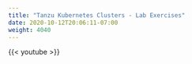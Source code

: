 ```yaml
---
title: "Tanzu Kubernetes Clusters - Lab Exercises"
date: 2020-10-12T20:06:11-07:00
weight: 4040
---
```

{{< youtube >}}
